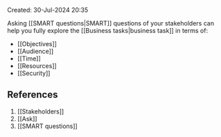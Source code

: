 Created: 30-Jul-2024 20:35

Asking [[SMART questions|SMART]] questions of your stakeholders can help you fully explore the [[Business tasks|business task]] in terms of:

* [[Objectives]]
* [[Audience]]
* [[Time]]
* [[Resources]]
* [[Security]]
## References
1. [[Stakeholders]]
2. [[Ask]]
3. [[SMART questions]]
